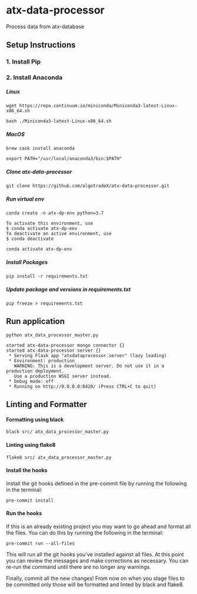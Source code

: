 # atx-data-processor
Process data from atx-database




## Setup Instructions

### 1. Install Pip
### 2. Install Anaconda
##### Linux
`wget https://repo.continuum.io/miniconda/Miniconda3-latest-Linux-x86_64.sh`

`bash ./Miniconda3-latest-Linux-x86_64.sh`

##### MacOS
`brew cask install anaconda`

`export PATH="/usr/local/anaconda3/bin:$PATH"`

##### Clone atx-data-processor
`git clone https://github.com/algotradeX/atx-data-processor.git`

##### Run virtual env
`conda create -n atx-dp-env python=3.7`

```
To activate this environment, use
$ conda activate atx-dp-env
To deactivate an active environment, use
$ conda deactivate
```

`conda activate atx-dp-env`

##### Install Packages

`pip install -r requirements.txt`

##### Update package and versions in requirements.txt

`pip freeze > requirements.txt`




## Run application
`python atx_data_processor_master.py`

    started atx-data-processor mongo connector {}
    started atx-data-processor server {}
     * Serving Flask app "atxdataprocessor.server" (lazy loading)
     * Environment: production
       WARNING: This is a development server. Do not use it in a production deployment.
       Use a production WSGI server instead.
     * Debug mode: off
     * Running on http://0.0.0.0:8420/ (Press CTRL+C to quit)



## Linting and Formatter

#### Formatting using black

`black src/ atx_data_processor_master.py`

#### Linting using flake8

`flake8 src/ atx_data_processor_master.py`

#### Install the hooks

Install the git hooks defined in the pre-commit file by running the following in the terminal:

`pre-commit install`

#### Run the hooks

If this is an already existing project you may want to go ahead and format all the files. You can do this by running the following in the terminal:

`pre-commit run --all-files`

This will run all the git hooks you've installed against all files. At this point you can review the messages and make corrections as necessary. You can re-run the command until there are no longer any warnings.

Finally, commit all the new changes! From now on when you stage files to be committed only those will be formatted and linted by black and flake8. 



